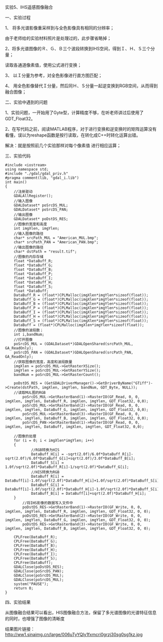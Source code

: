 实验5、IHS遥感图像融合

一、实验过程

1、 将多光谱影像重采样到与全色影像具有相同的分辨率；

由于老师给的实验材料照片是处理过的，此步骤省略掉；

2、将多光谱图像的Ｒ、Ｇ、Ｂ三个波段转换到IHS空间，得到Ｉ、Ｈ、Ｓ三个分量；

读取各通道像素值，使用公式进行变换；

3、 以Ｉ分量为参考，对全色影像进行直方图匹配；

4、 用全色影像替代Ｉ分量，然后同Ｈ、Ｓ分量一起逆变换到RGB空间，从而得到融合图像；

二、实验中遇到的问题

1、实验问题，一开始用了Gyte型，计算精度不够，在听老师讲过后使用了GDT_Float32。

2、在写代码之前，阅读MATLAB程序，对于进行变换和逆变换时的矩阵运算没有看懂，误以为reshape函数是按行读取，在转化成C++时转化运算出错。

解决：就是按照前几个实验那样对每个像素值 进行相应运算；

三、实验代码

	#include <iostream>
	using namespace std;
	#include "./gdal/gdal_priv.h"
	#pragma comment(lib, "gdal_i.lib")
	int main()
	{	
		//注册驱动
		GDALAllRegister();
		//输入图像
		GDALDataset* poSrcDS_MUL;
		GDALDataset* poSrcDS_PAN;
		//输出图像
		GDALDataset* poDstDS_RES;
		//图像的宽度和高度 
		int imgXlen, imgYlen;
		//输入图像的路径
		char* srcPath_MUL = "American_MUL.bmp";
		char* srcPath_PAN = "American_PAN.bmp";
		//输出图像的路径
		char* dstPath = "result.tif";
		//图像的内存存储 
		float *DataBuff_R;
	    float *DataBuff_G;
	    float *DataBuff_B;
	    float *DataBuff_P;
	    float *DataBuff_I;
	    float *DataBuff_H;
	    float *DataBuff_S;
	    float *DataBuff;
		DataBuff_R = (float*)CPLMalloc(imgXlen*imgYlen*sizeof(float));
		DataBuff_G = (float*)CPLMalloc(imgXlen*imgYlen*sizeof(float));
		DataBuff_B = (float*)CPLMalloc(imgXlen*imgYlen*sizeof(float));
		DataBuff_P = (float*)CPLMalloc(imgXlen*imgYlen*sizeof(float));
		DataBuff_I = (float*)CPLMalloc(imgXlen*imgYlen*sizeof(float));
		DataBuff_H = (float*)CPLMalloc(imgXlen*imgYlen*sizeof(float));
		DataBuff_S = (float*)CPLMalloc(imgXlen*imgYlen*sizeof(float));
		DataBuff = (float*)CPLMalloc(imgXlen*imgYlen*sizeof(float));
		//图像的波段数；
		int i,bandNum;
		//打开图像
		poSrcDS_MUL = (GDALDataset*)GDALOpenShared(srcPath_MUL, GA_ReadOnly);
		poSrcDS_PAN = (GDALDataset*)GDALOpenShared(srcPath_PAN, GA_ReadOnly);
		//获取图像的宽度，高度和波段数量
		imgXlen = poSrcDS_MUL->GetRasterXSize();
		imgYlen = poSrcDS_MUL->GetRasterYSize();
		bandNum = poSrcDS_MUL->GetRasterCount();
		
		poDstDS_RES = (GetGDALDriverManager()->GetDriverByName("GTiff")->Create(dstPath, imgXlen, imgYlen, bandNum, GDT_Byte, NULL));
		//读取MUL图的RGB
			poSrcDS_MUL->GetRasterBand(1)->RasterIO(GF_Read, 0, 0, imgXlen, imgYlen, DataBuff_R, imgXlen, imgYlen, GDT_Float32, 0,0);
			poSrcDS_MUL->GetRasterBand(2)->RasterIO(GF_Read, 0, 0, imgXlen, imgYlen, DataBuff_G, imgXlen, imgYlen, GDT_Float32, 0,0);
			poSrcDS_MUL->GetRasterBand(3)->RasterIO(GF_Read, 0, 0, imgXlen, imgYlen, DataBuff_B, imgXlen, imgYlen, GDT_Float32, 0,0);
			poSrcDS_PAN->GetRasterBand(1)->RasterIO(GF_Read, 0, 0, imgXlen, imgYlen, DataBuff, imgXlen, imgYlen, GDT_Float32, 0,0);
	
		//图像的处理
		for (i = 0; i < imgXlen*imgYlen; i++)
	    {
				//RGB转换为HIS
				DataBuff_H[i] = -sqrt(2.0f)/6.0f*DataBuff_R[i]-sqrt(2.0f)/6.0f*DataBuff_G[i]+sqrt(2.0f)/3.0f*DataBuff_B[i];
			    DataBuff_S[i] = 1.0f/sqrt(2.0f)*DataBuff_R[i]-1/sqrt(2.0f)*DataBuff_G[i];
	            //HIS转换为RGB
				DataBuff_R[i] = DataBuff[i]-1.0f/sqrt(2.0f)*DataBuff_H[i]+1.0f/sqrt(2.0f)*DataBuff_S[i];
			    DataBuff_G[i] = DataBuff[i]-1.0f/sqrt(2.0f)*DataBuff_H[i]-1.0f/sqrt(2.0f)*DataBuff_S[i];
				DataBuff_B[i] = DataBuff[i]+sqrt(2.0f)*DataBuff_H[i];
		}
	       	//将IHS影像的数据写入文件中
	        poDstDS_RES->GetRasterBand(1)->RasterIO(GF_Write, 0, 0, imgXlen, imgYlen, DataBuff_R, imgXlen, imgYlen, GDT_Float32, 0, 0);
	        poDstDS_RES->GetRasterBand(2)->RasterIO(GF_Write, 0, 0, imgXlen, imgYlen, DataBuff_G, imgXlen, imgYlen, GDT_Float32, 0, 0);
	        poDstDS_RES->GetRasterBand(3)->RasterIO(GF_Write, 0, 0, imgXlen, imgYlen, DataBuff_B, imgXlen, imgYlen, GDT_Float32, 0, 0);
	
		CPLFree(DataBuff_R);
		CPLFree(DataBuff_G);
		CPLFree(DataBuff_B);
		CPLFree(DataBuff_H);
		CPLFree(DataBuff_I);
		CPLFree(DataBuff_S);
		CPLFree(DataBuff);
		GDALClose(poDstDS_RES);
		GDALClose(poSrcDS_PAN);
		GDALClose(poSrcDS_MUL);
		GDALClose(poSrcDS_MUL);
		system("PAUSE");
		return 0;
	}
	

四、实验结果

从图像融合结果可以看出，HIS图像融合方法，保留了多光谱图像的光谱特征信息的同时，也增强了图像的清晰度

结果图片链接：http://ww1.sinaimg.cn/large/006uTyYQly1fxmcri0grzj30sg0sg1kz.jpg